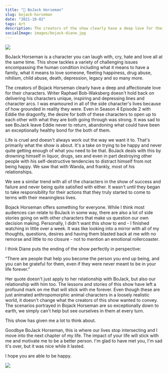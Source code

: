 ```yaml
---
title: "🐴 BoJack Horseman"
slug: bojack-horseman
date: "2021-10-02"
tags: Art
description: The creators of the show clearly have a deep love for their characters and the writer Raphael Bob-Waksberg doesn't hold back on delivering them amazing lines and character arcs.
socialImage: images/bojack-diane.jpg
---
```


![](/images/bojack-diane.jpg)

BoJack Horseman is a character you can laugh with, cry, hate and love all at the same time. This show tackles a variety of challenging issues encompassing the human condition including what it means to have a family, what it means to love someone, fleeting happiness, drug abuse, nihilism, child abuse, death, depression, legacy and so many more.

The creators of Bojack Horseman clearly have a deep and affectionate love for their characters. Writer Raphael Bob-Waksberg doesn't hold back on delivering his characters unique, inspiring and depressing lines and character arcs. I was enamoured in all of the side character's lives because of how grounded in reality they were. Even in Season 4 Episode 2 with Eddie the dragonfly, the desire for both of these characters to open up to each other with what they are both going through was strong. It was sad to see BoJack leave Eddie never to return, abandoning what could have been an exceptionally healthy bond for the both of them.

Life is cruel and doesn't always work out the way we want it to. That's primarily what the show is about. It's a take on trying to be happy and never quite getting enough of what you need to be that. BoJack deals with this by drowning himself in liquor, drugs, sex and even in part destroying other people with his self-destructive tendencies to distract himself from not being happy. We saw that with Wanda, and frankly, most of his relationships.

We see a similar trend with all of the characters in the show of success and failure and never being quite satisfied with either. It wasn't until they began to take responsibility for their actions that they truly started to come to terms with their meaningless lives.

Bojack Horseman offers something for everyone. While I think most audiences can relate to BoJack in some way, there are also a lot of side stories going on with other characters that make us question our own decision making. Personally, I didn't want this show to end - I finished watching in little over a week. It was like looking into a mirror with all of my thoughts, questions, desires and having them blasted back at me with no remorse and little to no closure - not to mention an emotional rollercoaster.

I think Diane puts the ending of the show perfectly in perspective:

"There are people that help you become the person you end up being, and you can be grateful for them, even if they were never meant to be in your life forever."

Her quote doesn't just apply to her relationship with BoJack, but also our relationship with him too. The lessons and stories of this show have left a profound mark on me that will stick with me forever. Even though these are just animated anthropomorphic animal characters in a loosely realistic world, it doesn't change what the creators of this show wanted to convey. The scenarios portrayed in Bojack Horseman are so exceptionally down to earth, we simply can't help but see ourselves in them at every turn.

This show has given me a lot to think about.

Goodbye BoJack Horseman, this is where our lives stop intersecting and I move into the next chapter of my life. The impact of your life will stick with me and motivate me to be a better person. I'm glad to have met you, I'm sad it's over, but it was nice while it lasted.

I hope you are able to be happy.

![](/images/the-crew.jpg)
